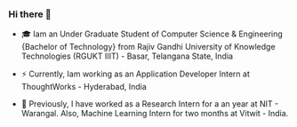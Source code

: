 ### Hi there 👋

- 🎓 Iam an Under Graduate Student of Computer Science & Engineering {Bachelor of Technology} from Rajiv Gandhi University of Knowledge Technologies (RGUKT IIIT) -          Basar, Telangana State, India

- ⚡ Currently, Iam working as an Application Developer Intern at ThoughtWorks - Hyderabad, India

- 🔭 Previously, I have worked as a Research Intern for a an year at NIT - Warangal. Also, Machine Learning Intern for two months at Vitwit - India. 





<!--
- 🤔 I’m looking for help with ...
- 💬 Ask me about ...
- 📫 How to reach me: ...
- 😄 Pronouns: ...
- ⚡ Fun fact: ...
🔭✈️
-->

<!--
**nagarajukusa24/nagarajukusa24** is a ✨ _special_ ✨ repository because its `README.md` (this file) appears on your GitHub profile.
I work on problems involving Machine Learning, Applied Deep Learning, Computer Vision & Natural Language Processing. Iam always fascinate to work in Research      & Development (R & D Engineering) teams. Building real-time applications using broad senses of engineering like AI, Blockchains & Cloud has always been my        passion.
I’m looking to collaborate on Exploring & Developing multimodel systems using AI, ML, Applied Deep Learning & Blockchains
- 👯 
Here are some ideas to get you started:

- 🔭 I’m currently working on ...
- 🌱 I’m currently learning ...
- 👯 I’m looking to collaborate on ...
- 🤔 I’m looking for help with ...
- 💬 Ask me about ...
- 📫 How to reach me: ...
- 😄 Pronouns: ...
- ⚡ Fun fact: ...
-->
